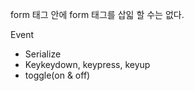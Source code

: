 

form 태그 안에 form 태그를 삽읿 할 수는 없다.


Event

- Serialize
- Keykeydown, keypress, keyup
- toggle(on & off)